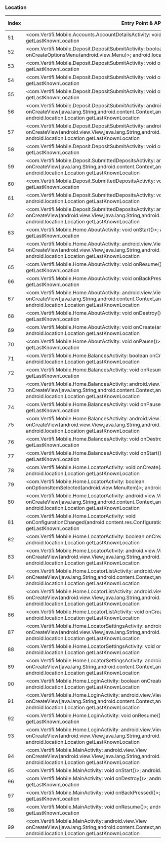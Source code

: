 ### Location
| Index | Entry Point & APIs | Screen shot | Resource id | Label |
| ------------- | ------------- | ------------- |-------------|-------------|
| 51 | <com.Vertifi.Mobile.Accounts.AccountDetailsActivity: void onResume()>; android.location.Location getLastKnownLocation | ![](D:\COSMOS\output\py\Play_win8\Finance\com.Vertifi.DeposZip.P314089681\com.Vertifi.Mobile.Accounts.AccountDetailsActivity.png) |  | |
| 52 | <com.Vertifi.Mobile.Deposit.DepositSubmitActivity: boolean onCreateOptionsMenu(android.view.Menu)>; android.location.Location getLastKnownLocation | ![](D:\COSMOS\output\py\Play_win8\Finance\com.Vertifi.DeposZip.P314089681\com.Vertifi.Mobile.Deposit.DepositSubmitActivity.png) |  | |
| 53 | <com.Vertifi.Mobile.Deposit.DepositSubmitActivity: void onPause()>; android.location.Location getLastKnownLocation | ![](D:\COSMOS\output\py\Play_win8\Finance\com.Vertifi.DeposZip.P314089681\com.Vertifi.Mobile.Deposit.DepositSubmitActivity.png) |  | |
| 54 | <com.Vertifi.Mobile.Deposit.DepositSubmitActivity: void onResume()>; android.location.Location getLastKnownLocation | ![](D:\COSMOS\output\py\Play_win8\Finance\com.Vertifi.DeposZip.P314089681\com.Vertifi.Mobile.Deposit.DepositSubmitActivity.png) |  | |
| 55 | <com.Vertifi.Mobile.Deposit.DepositSubmitActivity: void onDestroy()>; android.location.Location getLastKnownLocation | ![](D:\COSMOS\output\py\Play_win8\Finance\com.Vertifi.DeposZip.P314089681\com.Vertifi.Mobile.Deposit.DepositSubmitActivity.png) |  | |
| 56 | <com.Vertifi.Mobile.Deposit.DepositSubmitActivity: android.view.View onCreateView(java.lang.String,android.content.Context,android.util.AttributeSet)>; android.location.Location getLastKnownLocation | ![](D:\COSMOS\output\py\Play_win8\Finance\com.Vertifi.DeposZip.P314089681\com.Vertifi.Mobile.Deposit.DepositSubmitActivity.png) |  | |
| 57 | <com.Vertifi.Mobile.Deposit.DepositSubmitActivity: android.view.View onCreateView(android.view.View,java.lang.String,android.content.Context,android.util.AttributeSet)>; android.location.Location getLastKnownLocation | ![](D:\COSMOS\output\py\Play_win8\Finance\com.Vertifi.DeposZip.P314089681\com.Vertifi.Mobile.Deposit.DepositSubmitActivity.png) |  | |
| 58 | <com.Vertifi.Mobile.Deposit.DepositSubmitActivity: void onStart()>; android.location.Location getLastKnownLocation | ![](D:\COSMOS\output\py\Play_win8\Finance\com.Vertifi.DeposZip.P314089681\com.Vertifi.Mobile.Deposit.DepositSubmitActivity.png) |  | |
| 59 | <com.Vertifi.Mobile.Deposit.SubmittedDepositsActivity: android.view.View onCreateView(java.lang.String,android.content.Context,android.util.AttributeSet)>; android.location.Location getLastKnownLocation | ![](D:\COSMOS\output\py\Play_win8\Finance\com.Vertifi.DeposZip.P314089681\com.Vertifi.Mobile.Deposit.SubmittedDepositsActivity.png) |  | |
| 60 | <com.Vertifi.Mobile.Deposit.SubmittedDepositsActivity: void onDestroy()>; android.location.Location getLastKnownLocation | ![](D:\COSMOS\output\py\Play_win8\Finance\com.Vertifi.DeposZip.P314089681\com.Vertifi.Mobile.Deposit.SubmittedDepositsActivity.png) |  | |
| 61 | <com.Vertifi.Mobile.Deposit.SubmittedDepositsActivity: void onResume()>; android.location.Location getLastKnownLocation | ![](D:\COSMOS\output\py\Play_win8\Finance\com.Vertifi.DeposZip.P314089681\com.Vertifi.Mobile.Deposit.SubmittedDepositsActivity.png) |  | |
| 62 | <com.Vertifi.Mobile.Deposit.SubmittedDepositsActivity: android.view.View onCreateView(android.view.View,java.lang.String,android.content.Context,android.util.AttributeSet)>; android.location.Location getLastKnownLocation | ![](D:\COSMOS\output\py\Play_win8\Finance\com.Vertifi.DeposZip.P314089681\com.Vertifi.Mobile.Deposit.SubmittedDepositsActivity.png) |  | |
| 63 | <com.Vertifi.Mobile.Home.AboutActivity: void onStart()>; android.location.Location getLastKnownLocation | ![](D:\COSMOS\output\py\Play_win8\Finance\com.Vertifi.DeposZip.P314089681\com.Vertifi.Mobile.Home.AboutActivity.png) |  | |
| 64 | <com.Vertifi.Mobile.Home.AboutActivity: android.view.View onCreateView(android.view.View,java.lang.String,android.content.Context,android.util.AttributeSet)>; android.location.Location getLastKnownLocation | ![](D:\COSMOS\output\py\Play_win8\Finance\com.Vertifi.DeposZip.P314089681\com.Vertifi.Mobile.Home.AboutActivity.png) |  | |
| 65 | <com.Vertifi.Mobile.Home.AboutActivity: void onResume()>; android.location.Location getLastKnownLocation | ![](D:\COSMOS\output\py\Play_win8\Finance\com.Vertifi.DeposZip.P314089681\com.Vertifi.Mobile.Home.AboutActivity.png) |  | |
| 66 | <com.Vertifi.Mobile.Home.AboutActivity: void onBackPressed()>; android.location.Location getLastKnownLocation | ![](D:\COSMOS\output\py\Play_win8\Finance\com.Vertifi.DeposZip.P314089681\com.Vertifi.Mobile.Home.AboutActivity.png) |  | |
| 67 | <com.Vertifi.Mobile.Home.AboutActivity: android.view.View onCreateView(java.lang.String,android.content.Context,android.util.AttributeSet)>; android.location.Location getLastKnownLocation | ![](D:\COSMOS\output\py\Play_win8\Finance\com.Vertifi.DeposZip.P314089681\com.Vertifi.Mobile.Home.AboutActivity.png) |  | |
| 68 | <com.Vertifi.Mobile.Home.AboutActivity: void onDestroy()>; android.location.Location getLastKnownLocation | ![](D:\COSMOS\output\py\Play_win8\Finance\com.Vertifi.DeposZip.P314089681\com.Vertifi.Mobile.Home.AboutActivity.png) |  | |
| 69 | <com.Vertifi.Mobile.Home.AboutActivity: void onCreate(android.os.Bundle)>; android.location.Location getLastKnownLocation | ![](D:\COSMOS\output\py\Play_win8\Finance\com.Vertifi.DeposZip.P314089681\com.Vertifi.Mobile.Home.AboutActivity.png) |  | |
| 70 | <com.Vertifi.Mobile.Home.AboutActivity: void onPause()>; android.location.Location getLastKnownLocation | ![](D:\COSMOS\output\py\Play_win8\Finance\com.Vertifi.DeposZip.P314089681\com.Vertifi.Mobile.Home.AboutActivity.png) |  | |
| 71 | <com.Vertifi.Mobile.Home.BalancesActivity: boolean onCreateOptionsMenu(android.view.Menu)>; android.location.Location getLastKnownLocation | ![](D:\COSMOS\output\py\Play_win8\Finance\com.Vertifi.DeposZip.P314089681\com.Vertifi.Mobile.Home.BalancesActivity.png) |  | |
| 72 | <com.Vertifi.Mobile.Home.BalancesActivity: void onResume()>; android.location.Location getLastKnownLocation | ![](D:\COSMOS\output\py\Play_win8\Finance\com.Vertifi.DeposZip.P314089681\com.Vertifi.Mobile.Home.BalancesActivity.png) |  | |
| 73 | <com.Vertifi.Mobile.Home.BalancesActivity: android.view.View onCreateView(java.lang.String,android.content.Context,android.util.AttributeSet)>; android.location.Location getLastKnownLocation | ![](D:\COSMOS\output\py\Play_win8\Finance\com.Vertifi.DeposZip.P314089681\com.Vertifi.Mobile.Home.BalancesActivity.png) |  | |
| 74 | <com.Vertifi.Mobile.Home.BalancesActivity: void onPause()>; android.location.Location getLastKnownLocation | ![](D:\COSMOS\output\py\Play_win8\Finance\com.Vertifi.DeposZip.P314089681\com.Vertifi.Mobile.Home.BalancesActivity.png) |  | |
| 75 | <com.Vertifi.Mobile.Home.BalancesActivity: android.view.View onCreateView(android.view.View,java.lang.String,android.content.Context,android.util.AttributeSet)>; android.location.Location getLastKnownLocation | ![](D:\COSMOS\output\py\Play_win8\Finance\com.Vertifi.DeposZip.P314089681\com.Vertifi.Mobile.Home.BalancesActivity.png) |  | |
| 76 | <com.Vertifi.Mobile.Home.BalancesActivity: void onDestroy()>; android.location.Location getLastKnownLocation | ![](D:\COSMOS\output\py\Play_win8\Finance\com.Vertifi.DeposZip.P314089681\com.Vertifi.Mobile.Home.BalancesActivity.png) |  | |
| 77 | <com.Vertifi.Mobile.Home.BalancesActivity: void onStart()>; android.location.Location getLastKnownLocation | ![](D:\COSMOS\output\py\Play_win8\Finance\com.Vertifi.DeposZip.P314089681\com.Vertifi.Mobile.Home.BalancesActivity.png) |  | |
| 78 | <com.Vertifi.Mobile.Home.LocatorActivity: void onCreate(android.os.Bundle)>; android.location.Location getLastKnownLocation | ![](D:\COSMOS\output\py\Play_win8\Finance\com.Vertifi.DeposZip.P314089681\com.Vertifi.Mobile.Home.LocatorActivity.png) |  | |
| 79 | <com.Vertifi.Mobile.Home.LocatorActivity: boolean onOptionsItemSelected(android.view.MenuItem)>; android.location.Location getLastKnownLocation | ![](D:\COSMOS\output\py\Play_win8\Finance\com.Vertifi.DeposZip.P314089681\com.Vertifi.Mobile.Home.LocatorActivity.png) |  | |
| 80 | <com.Vertifi.Mobile.Home.LocatorActivity: android.view.View onCreateView(java.lang.String,android.content.Context,android.util.AttributeSet)>; android.location.Location getLastKnownLocation | ![](D:\COSMOS\output\py\Play_win8\Finance\com.Vertifi.DeposZip.P314089681\com.Vertifi.Mobile.Home.LocatorActivity.png) |  | |
| 81 | <com.Vertifi.Mobile.Home.LocatorActivity: void onConfigurationChanged(android.content.res.Configuration)>; android.location.Location getLastKnownLocation | ![](D:\COSMOS\output\py\Play_win8\Finance\com.Vertifi.DeposZip.P314089681\com.Vertifi.Mobile.Home.LocatorActivity.png) |  | |
| 82 | <com.Vertifi.Mobile.Home.LocatorActivity: boolean onCreateOptionsMenu(android.view.Menu)>; android.location.Location getLastKnownLocation | ![](D:\COSMOS\output\py\Play_win8\Finance\com.Vertifi.DeposZip.P314089681\com.Vertifi.Mobile.Home.LocatorActivity.png) |  | |
| 83 | <com.Vertifi.Mobile.Home.LocatorActivity: android.view.View onCreateView(android.view.View,java.lang.String,android.content.Context,android.util.AttributeSet)>; android.location.Location getLastKnownLocation | ![](D:\COSMOS\output\py\Play_win8\Finance\com.Vertifi.DeposZip.P314089681\com.Vertifi.Mobile.Home.LocatorActivity.png) |  | |
| 84 | <com.Vertifi.Mobile.Home.LocatorListActivity: android.view.View onCreateView(java.lang.String,android.content.Context,android.util.AttributeSet)>; android.location.Location getLastKnownLocation | ![](D:\COSMOS\output\py\Play_win8\Finance\com.Vertifi.DeposZip.P314089681\com.Vertifi.Mobile.Home.LocatorListActivity.png) |  | |
| 85 | <com.Vertifi.Mobile.Home.LocatorListActivity: android.view.View onCreateView(android.view.View,java.lang.String,android.content.Context,android.util.AttributeSet)>; android.location.Location getLastKnownLocation | ![](D:\COSMOS\output\py\Play_win8\Finance\com.Vertifi.DeposZip.P314089681\com.Vertifi.Mobile.Home.LocatorListActivity.png) |  | |
| 86 | <com.Vertifi.Mobile.Home.LocatorListActivity: void onCreate(android.os.Bundle)>; android.location.Location getLastKnownLocation | ![](D:\COSMOS\output\py\Play_win8\Finance\com.Vertifi.DeposZip.P314089681\com.Vertifi.Mobile.Home.LocatorListActivity.png) |  | |
| 87 | <com.Vertifi.Mobile.Home.LocatorSettingsActivity: android.view.View onCreateView(android.view.View,java.lang.String,android.content.Context,android.util.AttributeSet)>; android.location.Location getLastKnownLocation | ![](D:\COSMOS\output\py\Play_win8\Finance\com.Vertifi.DeposZip.P314089681\com.Vertifi.Mobile.Home.LocatorSettingsActivity.png) |  | |
| 88 | <com.Vertifi.Mobile.Home.LocatorSettingsActivity: void onCreate(android.os.Bundle)>; android.location.Location getLastKnownLocation | ![](D:\COSMOS\output\py\Play_win8\Finance\com.Vertifi.DeposZip.P314089681\com.Vertifi.Mobile.Home.LocatorSettingsActivity.png) |  | |
| 89 | <com.Vertifi.Mobile.Home.LocatorSettingsActivity: android.view.View onCreateView(java.lang.String,android.content.Context,android.util.AttributeSet)>; android.location.Location getLastKnownLocation | ![](D:\COSMOS\output\py\Play_win8\Finance\com.Vertifi.DeposZip.P314089681\com.Vertifi.Mobile.Home.LocatorSettingsActivity.png) |  | |
| 90 | <com.Vertifi.Mobile.Home.LoginActivity: boolean onCreateOptionsMenu(android.view.Menu)>; android.location.Location getLastKnownLocation | ![](D:\COSMOS\output\py\Play_win8\Finance\com.Vertifi.DeposZip.P314089681\com.Vertifi.Mobile.Home.LoginActivity.png) |  | |
| 91 | <com.Vertifi.Mobile.Home.LoginActivity: android.view.View onCreateView(java.lang.String,android.content.Context,android.util.AttributeSet)>; android.location.Location getLastKnownLocation | ![](D:\COSMOS\output\py\Play_win8\Finance\com.Vertifi.DeposZip.P314089681\com.Vertifi.Mobile.Home.LoginActivity.png) |  | |
| 92 | <com.Vertifi.Mobile.Home.LoginActivity: void onResume()>; android.location.Location getLastKnownLocation | ![](D:\COSMOS\output\py\Play_win8\Finance\com.Vertifi.DeposZip.P314089681\com.Vertifi.Mobile.Home.LoginActivity.png) |  | |
| 93 | <com.Vertifi.Mobile.Home.LoginActivity: android.view.View onCreateView(android.view.View,java.lang.String,android.content.Context,android.util.AttributeSet)>; android.location.Location getLastKnownLocation | ![](D:\COSMOS\output\py\Play_win8\Finance\com.Vertifi.DeposZip.P314089681\com.Vertifi.Mobile.Home.LoginActivity.png) |  | |
| 94 | <com.Vertifi.Mobile.MainActivity: android.view.View onCreateView(android.view.View,java.lang.String,android.content.Context,android.util.AttributeSet)>; android.location.Location getLastKnownLocation | ![](D:\COSMOS\output\py\Play_win8\Finance\com.Vertifi.DeposZip.P314089681\com.Vertifi.Mobile.MainActivity.png) |  | |
| 95 | <com.Vertifi.Mobile.MainActivity: void onStart()>; android.location.Location getLastKnownLocation | ![](D:\COSMOS\output\py\Play_win8\Finance\com.Vertifi.DeposZip.P314089681\com.Vertifi.Mobile.MainActivity.png) |  | |
| 96 | <com.Vertifi.Mobile.MainActivity: void onDestroy()>; android.location.Location getLastKnownLocation | ![](D:\COSMOS\output\py\Play_win8\Finance\com.Vertifi.DeposZip.P314089681\com.Vertifi.Mobile.MainActivity.png) |  | |
| 97 | <com.Vertifi.Mobile.MainActivity: void onBackPressed()>; android.location.Location getLastKnownLocation | ![](D:\COSMOS\output\py\Play_win8\Finance\com.Vertifi.DeposZip.P314089681\com.Vertifi.Mobile.MainActivity.png) |  | |
| 98 | <com.Vertifi.Mobile.MainActivity: void onResume()>; android.location.Location getLastKnownLocation | ![](D:\COSMOS\output\py\Play_win8\Finance\com.Vertifi.DeposZip.P314089681\com.Vertifi.Mobile.MainActivity.png) |  | |
| 99 | <com.Vertifi.Mobile.MainActivity: android.view.View onCreateView(java.lang.String,android.content.Context,android.util.AttributeSet)>; android.location.Location getLastKnownLocation | ![](D:\COSMOS\output\py\Play_win8\Finance\com.Vertifi.DeposZip.P314089681\com.Vertifi.Mobile.MainActivity.png) |  | |

